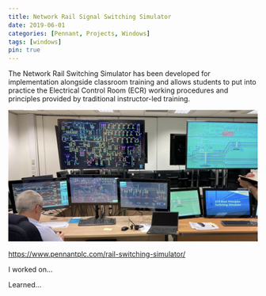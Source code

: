 ```yaml
---
title: Network Rail Signal Switching Simulator
date: 2019-06-01
categories: [Pennant, Projects, Windows]
tags: [windows]
pin: true
---
```



The Network Rail Switching Simulator has been developed for implementation alongside classroom training and allows students to put into practice the Electrical Control Room (ECR) working procedures and principles provided by traditional instructor-led training.

![Simulator set up](/assets/images/pennant/NRSS.jpg "Simulator Set up")


https://www.pennantplc.com/rail-switching-simulator/

I worked on...

Learned...

